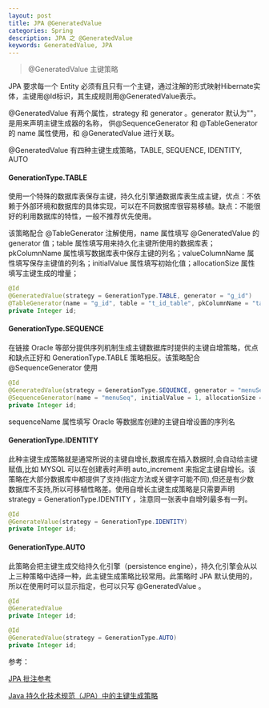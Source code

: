 ```yaml
---
layout: post
title: JPA @GeneratedValue
categories: Spring
description: JPA 之 @GeneratedValue
keywords: GeneratedValue, JPA
---
```


> @GeneratedValue 主键策略

JPA 要求每一个 Entity 必须有且只有一个主键，通过注解的形式映射Hibernate实体，主键用@Id标识，其生成规则用@GeneratedValue表示。

@GeneratedValue 有两个属性，strategy 和 generator 。generator  默认为""，是用来声明主键生成器的名称， 供@SequenceGenerator 和 @TableGenerator 的 name 属性使用，和 @GeneratedValue 进行关联。

@GeneratedValue 有四种主键生成策略，TABLE, SEQUENCE, IDENTITY, AUTO

#### GenerationType.TABLE

使用一个特殊的数据库表保存主键，持久化引擎通数据库表生成主键，优点：不依赖于外部环境和数据库的具体实现，可以在不同数据库很容易移植。缺点：不能很好的利用数据库的特性，一般不推荐优先使用。

该策略配合 @TableGenerator 注解使用，name 属性填写 @GeneratedValue 的 generator 值；table 属性填写用来持久化主键所使用的数据库表；pkColumnName 属性填写数据库表中保存主键的列名；valueColumnName 属性填写保存主键值的列名；initialValue 属性填写初始化值；allocationSize 属性填写主键生成的增量；

```java
@Id  
@GeneratedValue(strategy = GenerationType.TABLE, generator = "g_id")  
@TableGenerator(name = "g_id", table = "t_id_table", pkColumnName = "table_name",  valueColumnName = "id_num", initialValue = 0, allocationSize = 1)  
private Integer id; 
```

#### GenerationType.SEQUENCE

在链接 Oracle 等部分提供序列机制生成主键数据库时提供的主键自增策略，优点和缺点正好和 GenerationType.TABLE 策略相反。该策略配合 @SequenceGenerator 使用

```java
@Id  
@GeneratedValue(strategy = GenerationType.SEQUENCE, generator = "menuSeq")  
@SequenceGenerator(name = "menuSeq", initialValue = 1, allocationSize = 1, sequenceName = "MENU_SEQUENCE")  
private Integer id; 
```

sequenceName 属性填写 Oracle 等数据库创建的主键自增设置的序列名

#### GenerationType.IDENTITY

此种主键生成策略就是通常所说的主键自增长,数据库在插入数据时,会自动给主键赋值,比如 MYSQL 可以在创建表时声明 auto_increment 来指定主键自增长。该策略在大部分数据库中都提供了支持(指定方法或关键字可能不同),但还是有少数数据库不支持,所以可移植性略差。使用自增长主键生成策略是只需要声明 strategy = GenerationType.IDENTITY ，注意同一张表中自增列最多有一列。

```java
@Id
@GenerateValue(strategy = GenerationType.IDENTITY)
private Integer id;
```

#### GenerationType.AUTO

此策略会把主键生成交给持久化引擎（persistence engine），持久化引擎会从以上三种策略中选择一种，此主键生成策略比较常用。此策略时 JPA 默认使用的，所以在使用时可以显示指定，也可以只写 @GeneratedValue 。

```java
@Id
@GeneratedValue
private Integer id;
```

```java
@Id
@GeneratedValue(strategy = GenerationType.AUTO)
private Integer id;
```

参考：

 [JPA 批注参考](http://www.oracle.com/technetwork/cn/middleware/ias/toplink-jpa-annotations-100895-zhs.html#) 

 [Java 持久化技术规范（JPA）中的主键生成策略](https://www.ibm.com/developerworks/cn/java/j-lo-jpaprimarykey/) 
